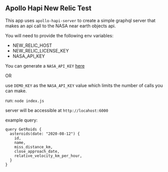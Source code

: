 ## Apollo Hapi New Relic Test

This app uses `apollo-hapi-server` to create a simple graphql server that makes an api call to the NASA near earth objects api.

You will need to provide the following env variables:

- NEW_RELIC_HOST
- NEW_RELIC_LICENSE_KEY
- NASA_API_KEY

You can generate a `NASA_API_KEY` [here](https://api.nasa.gov/)

OR

use `DEMO_KEY` as the `NASA_API_KEY` value which limits the number of calls you can make.

run: `node index.js`

server will be accessible at `http://locahost:6000`

example query:
```
query GetRoids {
  asteroids(date: "2020-08-12") {
    id,
    name,
    miss_distance_km,
    close_approach_date,
    relative_velocity_km_per_hour,
  }
}
```